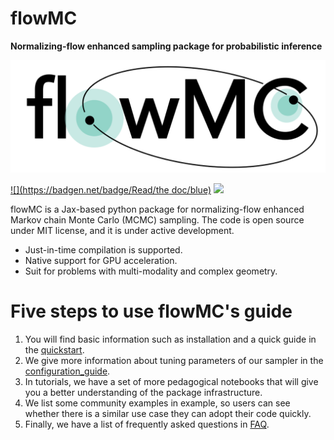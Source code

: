 flowMC
=====================================

**Normalizing-flow enhanced sampling package for probabilistic inference**


![](logo_0810.png)

[![](https://badgen.net/badge/Read/the doc/blue)](https://flowMC.readthedocs.io/en/latest/)
[![](https://badgen.net/badge/License/MIT/blue)](https//github.com/kazewong/flowMC/blob/Packaging/LICENSE)



flowMC is a Jax-based python package for normalizing-flow enhanced Markov chain Monte Carlo (MCMC) sampling.
The code is open source under MIT license, and it is under active development.

- Just-in-time compilation is supported.
- Native support for GPU acceleration.
- Suit for problems with multi-modality and complex geometry.

Five steps to use flowMC's guide
================================

1. You will find basic information such as installation and a quick guide in the [quickstart](quickstart.md).
2. We give more information about tuning parameters of our sampler in the [configuration_guide](configuration.md).
3. In tutorials, we have a set of more pedagogical notebooks that will give you a better understanding of the package infrastructure.
4. We list some community examples in example, so users can see whether there is a similar use case they can adopt their code quickly.
5. Finally, we have a list of frequently asked questions in [FAQ](FAQ.md).

   